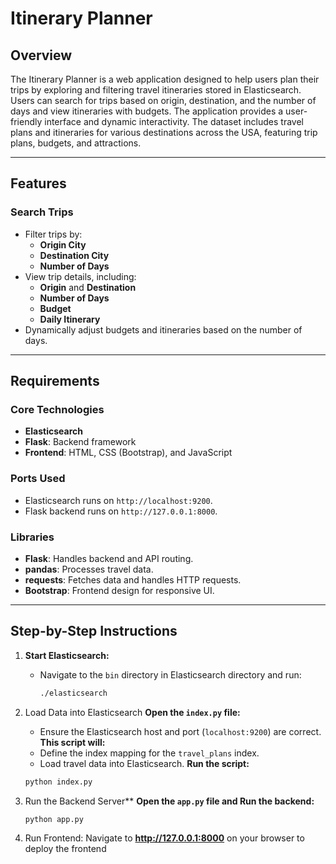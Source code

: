 # **Itinerary Planner**

## **Overview**
The Itinerary Planner is a web application designed to help users plan their trips by exploring and filtering travel itineraries stored in Elasticsearch. Users can search for trips based on origin, destination, and the number of days and view itineraries with budgets. The application provides a user-friendly interface and dynamic interactivity.
The dataset includes travel plans and itineraries for various destinations across the USA, featuring  trip plans, budgets, and attractions.

---

## **Features**

### Search Trips
- Filter trips by:
  - **Origin City**
  - **Destination City**
  - **Number of Days**
- View trip details, including:
  - **Origin** and **Destination**
  - **Number of Days**
  - **Budget**
  - **Daily Itinerary**
- Dynamically adjust budgets and itineraries based on the number of days.

---

## **Requirements**

### **Core Technologies**
- **Elasticsearch**
- **Flask**: Backend framework
- **Frontend**: HTML, CSS (Bootstrap), and JavaScript

### **Ports Used**
- Elasticsearch runs on `http://localhost:9200`.
- Flask backend runs on `http://127.0.0.1:8000`.

### **Libraries**
- **Flask**: Handles backend and API routing.
- **pandas**: Processes travel data.
- **requests**: Fetches data and handles HTTP requests.
- **Bootstrap**: Frontend design for responsive UI.

---

## **Step-by-Step Instructions**

1. **Start Elasticsearch:**
   - Navigate to the `bin` directory in Elasticsearch directory and run:
     ```bash
     ./elasticsearch
     ```

2. Load Data into Elasticsearch
   **Open the `index.py` file:**
   - Ensure the Elasticsearch host and port (`localhost:9200`) are correct.
   **This script will:**
   - Define the index mapping for the `travel_plans` index.
   - Load travel data into Elasticsearch.
   **Run the script:**
   ```bash
   python index.py
   

3. Run the Backend Server**
   **Open the `app.py` file and Run the backend:**
   ```bash
   python app.py
   

4. Run Frontend:
   Navigate to **http://127.0.0.1:8000** on your browser to deploy the frontend
